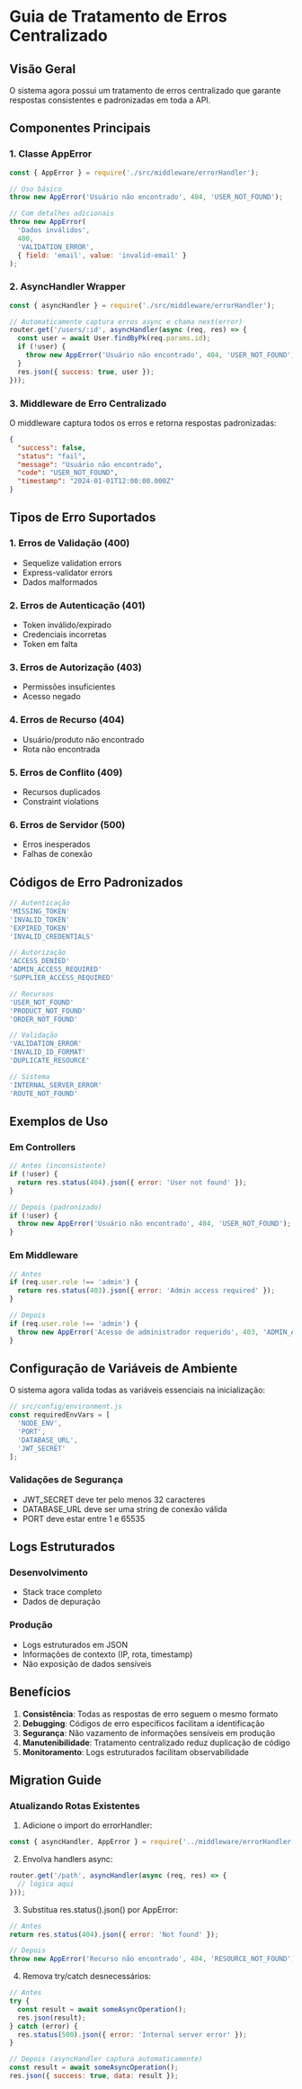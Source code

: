 # Guia de Tratamento de Erros Centralizado

## Visão Geral

O sistema agora possui um tratamento de erros centralizado que garante respostas consistentes e padronizadas em toda a API.

## Componentes Principais

### 1. Classe AppError

```javascript
const { AppError } = require('./src/middleware/errorHandler');

// Uso básico
throw new AppError('Usuário não encontrado', 404, 'USER_NOT_FOUND');

// Com detalhes adicionais
throw new AppError(
  'Dados inválidos', 
  400, 
  'VALIDATION_ERROR', 
  { field: 'email', value: 'invalid-email' }
);
```

### 2. AsyncHandler Wrapper

```javascript
const { asyncHandler } = require('./src/middleware/errorHandler');

// Automaticamente captura erros async e chama next(error)
router.get('/users/:id', asyncHandler(async (req, res) => {
  const user = await User.findByPk(req.params.id);
  if (!user) {
    throw new AppError('Usuário não encontrado', 404, 'USER_NOT_FOUND');
  }
  res.json({ success: true, user });
}));
```

### 3. Middleware de Erro Centralizado

O middleware captura todos os erros e retorna respostas padronizadas:

```json
{
  "success": false,
  "status": "fail",
  "message": "Usuário não encontrado",
  "code": "USER_NOT_FOUND",
  "timestamp": "2024-01-01T12:00:00.000Z"
}
```

## Tipos de Erro Suportados

### 1. Erros de Validação (400)
- Sequelize validation errors
- Express-validator errors
- Dados malformados

### 2. Erros de Autenticação (401)
- Token inválido/expirado
- Credenciais incorretas
- Token em falta

### 3. Erros de Autorização (403)
- Permissões insuficientes
- Acesso negado

### 4. Erros de Recurso (404)
- Usuário/produto não encontrado
- Rota não encontrada

### 5. Erros de Conflito (409)
- Recursos duplicados
- Constraint violations

### 6. Erros de Servidor (500)
- Erros inesperados
- Falhas de conexão

## Códigos de Erro Padronizados

```javascript
// Autenticação
'MISSING_TOKEN'
'INVALID_TOKEN'
'EXPIRED_TOKEN'
'INVALID_CREDENTIALS'

// Autorização
'ACCESS_DENIED'
'ADMIN_ACCESS_REQUIRED'
'SUPPLIER_ACCESS_REQUIRED'

// Recursos
'USER_NOT_FOUND'
'PRODUCT_NOT_FOUND'
'ORDER_NOT_FOUND'

// Validação
'VALIDATION_ERROR'
'INVALID_ID_FORMAT'
'DUPLICATE_RESOURCE'

// Sistema
'INTERNAL_SERVER_ERROR'
'ROUTE_NOT_FOUND'
```

## Exemplos de Uso

### Em Controllers

```javascript
// Antes (inconsistente)
if (!user) {
  return res.status(404).json({ error: 'User not found' });
}

// Depois (padronizado)
if (!user) {
  throw new AppError('Usuário não encontrado', 404, 'USER_NOT_FOUND');
}
```

### Em Middleware

```javascript
// Antes
if (req.user.role !== 'admin') {
  return res.status(403).json({ error: 'Admin access required' });
}

// Depois
if (req.user.role !== 'admin') {
  throw new AppError('Acesso de administrador requerido', 403, 'ADMIN_ACCESS_REQUIRED');
}
```

## Configuração de Variáveis de Ambiente

O sistema agora valida todas as variáveis essenciais na inicialização:

```javascript
// src/config/environment.js
const requiredEnvVars = [
  'NODE_ENV',
  'PORT',
  'DATABASE_URL',
  'JWT_SECRET'
];
```

### Validações de Segurança

- JWT_SECRET deve ter pelo menos 32 caracteres
- DATABASE_URL deve ser uma string de conexão válida
- PORT deve estar entre 1 e 65535

## Logs Estruturados

### Desenvolvimento
- Stack trace completo
- Dados de depuração

### Produção
- Logs estruturados em JSON
- Informações de contexto (IP, rota, timestamp)
- Não exposição de dados sensíveis

## Benefícios

1. **Consistência**: Todas as respostas de erro seguem o mesmo formato
2. **Debugging**: Códigos de erro específicos facilitam a identificação
3. **Segurança**: Não vazamento de informações sensíveis em produção
4. **Manutenibilidade**: Tratamento centralizado reduz duplicação de código
5. **Monitoramento**: Logs estruturados facilitam observabilidade

## Migration Guide

### Atualizando Rotas Existentes

1. Adicione o import do errorHandler:
```javascript
const { asyncHandler, AppError } = require('../middleware/errorHandler');
```

2. Envolva handlers async:
```javascript
router.get('/path', asyncHandler(async (req, res) => {
  // lógica aqui
}));
```

3. Substitua res.status().json() por AppError:
```javascript
// Antes
return res.status(404).json({ error: 'Not found' });

// Depois
throw new AppError('Recurso não encontrado', 404, 'RESOURCE_NOT_FOUND');
```

4. Remova try/catch desnecessários:
```javascript
// Antes
try {
  const result = await someAsyncOperation();
  res.json(result);
} catch (error) {
  res.status(500).json({ error: 'Internal server error' });
}

// Depois (asyncHandler captura automaticamente)
const result = await someAsyncOperation();
res.json({ success: true, data: result });
```